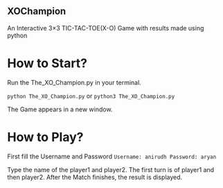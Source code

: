## XOChampion

An Interactive 3×3 TIC-TAC-TOE(X-O) Game with results made using python

# How to Start?

Run the The_XO_Champion.py in your terminal.

`
python The_XO_Champion.py
`
or
`python3 The_XO_Champion.py`

The Game appears in a new window.

# How to Play?

First fill the Username and Password
`Username: anirudh
Password: aryan`

Type the name of the player1 and player2.
The first turn is of player1 and then player2.
After the Match finishes, the result is displayed.
